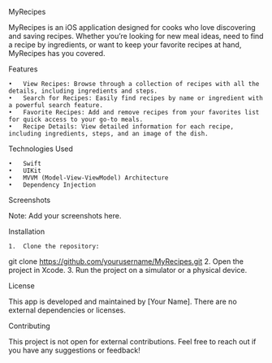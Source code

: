 MyRecipes

MyRecipes is an iOS application designed for cooks who love discovering and saving recipes. Whether you’re looking for new meal ideas, need to find a recipe by ingredients, or want to keep your favorite recipes at hand, MyRecipes has you covered.

Features

	•	View Recipes: Browse through a collection of recipes with all the details, including ingredients and steps.
	•	Search for Recipes: Easily find recipes by name or ingredient with a powerful search feature.
	•	Favorite Recipes: Add and remove recipes from your favorites list for quick access to your go-to meals.
	•	Recipe Details: View detailed information for each recipe, including ingredients, steps, and an image of the dish.

Technologies Used

	•	Swift
	•	UIKit
	•	MVVM (Model-View-ViewModel) Architecture
	•	Dependency Injection

Screenshots

Note: Add your screenshots here.

Installation

	1.	Clone the repository:
git clone https://github.com/yourusername/MyRecipes.git
	2.	Open the project in Xcode.
	3.	Run the project on a simulator or a physical device.

License

This app is developed and maintained by [Your Name]. There are no external dependencies or licenses.

Contributing

This project is not open for external contributions. Feel free to reach out if you have any suggestions or feedback!
